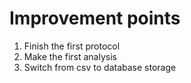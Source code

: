 # Improvement points

1. Finish the first protocol
2. Make the first analysis
3. Switch from csv to database storage